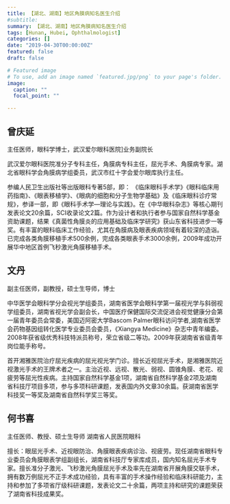 ```yaml
---
title: 【湖北、湖南】地区角膜病知名医生介绍
#subtitle: 
summary: 【湖北、湖南】地区角膜病知名医生介绍
tags: [Hunan, Hubei, Ophthalmologist]
categories: []
date: "2019-04-30T00:00:00Z"
featured: false
draft: false

# Featured image
# To use, add an image named `featured.jpg/png` to your page's folder. 
image:
  caption: ""
  focal_point: ""

---
```


## 曾庆延

主任医师，眼科学博士，武汉爱尔眼科医院]业务副院长

武汉爱尔眼科医院准分子专科主任，角膜病专科主任，屈光手术、角膜病专家。湖北省眼科学会角膜病学组委员，武汉市红十字会爱尔眼库执行主任。

参编人民卫生出版社等出版眼科专著5部，即： 《临床眼科手术学》《眼科临床用药指南》、《眼表移植学》、《眼病的细胞和分子生物学基础》及《临床眼科诊疗常规》，参译一部，即《眼科手术学—理论与实践》。在《中华眼科杂志》等核心期刊发表论文20余篇，SCI收录论文2篇。作为设计者和执行者参与国家自然科学基金资助课题，结果《真菌性角膜炎的应用基础及临床学研究》获山东省科技进步一等奖。有丰富的眼科临床工作经验，尤其在角膜病及眼表疾病领域有着较深的造诣。已完成各类角膜移植手术500余例，完成各类眼表手术3000余例，2009年成功开展华中地区首例飞秒激光角膜移植手术。



## 文丹

副主任医师，副教授，硕士生导师，博士

中华医学会眼科学分会视光学组委员，湖南省医学会眼科学第一届视光学与斜弱视学组委员，湖南省视光学会副会长，中国医疗保健国际交流促进会视觉健康分会第一届青年委员会常委，美国迈阿密大学Bascom Palmer眼科访问学者,湖南省医学会药物基因组转化医学专业委员会委员，《Xiangya Medicine》杂志中青年编委。 2008年获省级优秀科技特派员称号，荣立省级二等功。2009年获湖南省省级青年岗位能手称号。

首开湘雅医院治疗屈光疾病的屈光视光学门诊。擅长近视屈光手术，是湘雅医院近视激光手术的王牌术者之一。主治近视、远视、散光、弱视、圆锥角膜、老花、视疲劳等屈光性疾病。主持国家自然科学基金1项，湖南省自然科学基金2项及湖南省科技厅项目多项，参与多项科研课题，发表国内外文章30余篇。获湖南省医学科技奖一等奖及湖南省自然科学奖三等奖。

## 何书喜

主任医师、教授、硕士生导师 湖南省人民医院眼科

擅长：眼屈光手术、近视眼防治、角膜眼表疾病诊治、视疲劳。现任湖南省眼科专业委员会角膜眼表学组副组长，湖南省科技厅专家库成员，国内知名屈光手术专家。擅长准分子激光、飞秒激光角膜屈光手术及率先在湖南省开展角膜交联手术，拥有数万例屈光不正手术成功经验，具有丰富的手术操作经验和临床科研能力，主持和参加了多项省厅级科研课题，发表论文二十余篇，两项主持和研究的课题荣获了湖南省科技成果奖。
